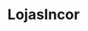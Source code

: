 ---
layout: post
type: post
title: LojasIncor

description: "Redesenho da marca/layout e desenvolvimento do front-end do E-commerce (Fbits)"
tags: ['Design', 'Front-end', 'Branding']
type: single
live: "https://lojasincor.com.br/"
permalink: /portfolio/:title/
---